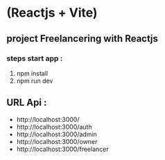 # (Reactjs + Vite)

## project Freelancering with Reactjs

### steps start app :

1.  npm install
2.  npm run dev

## URL Api :

- http://localhost:3000/
- http://localhost:3000/auth
- http://localhost:3000/admin
- http://localhost:3000/owner
- http://localhost:3000/freelancer
